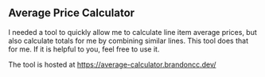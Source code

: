 Average Price Calculator
---

I needed a tool to quickly allow me to calculate line item average prices, but
also calculate totals for me by combining similar lines. This tool does that
for me. If it is helpful to you, feel free to use it.

The tool is hosted at https://average-calculator.brandoncc.dev/

